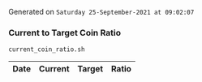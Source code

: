 Generated on `Saturday 25-September-2021 at 09:02:07`

### Current to Target Coin Ratio
`current_coin_ratio.sh`

Date|Current|Target|Ratio
---|---|---|---
